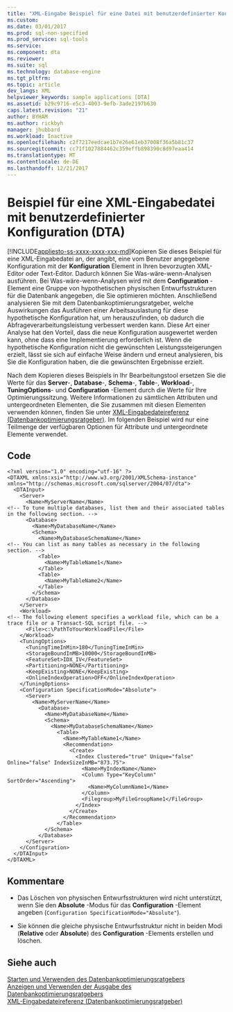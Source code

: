 ```yaml
---
title: "XML-Eingabe Beispiel für eine Datei mit benutzerdefinierter Konfiguration (DTA) | Microsoft Docs"
ms.custom: 
ms.date: 03/01/2017
ms.prod: sql-non-specified
ms.prod_service: sql-tools
ms.service: 
ms.component: dta
ms.reviewer: 
ms.suite: sql
ms.technology: database-engine
ms.tgt_pltfrm: 
ms.topic: article
dev_langs: XML
helpviewer_keywords: sample applications [DTA]
ms.assetid: b29c9716-e5c3-4003-9efb-3ade2197b630
caps.latest.revision: "21"
author: BYHAM
ms.author: rickbyh
manager: jhubbard
ms.workload: Inactive
ms.openlocfilehash: c2f7217eedcae1b7e26e61eb37008f36a5b81c37
ms.sourcegitcommit: cc71f1027884462c359effb898390c8d97eaa414
ms.translationtype: MT
ms.contentlocale: de-DE
ms.lasthandoff: 12/21/2017
---
```

# <a name="xml-input-file-sample-with-user-specified-configuration-dta"></a>Beispiel für eine XML-Eingabedatei mit benutzerdefinierter Konfiguration (DTA)
[!INCLUDE[appliesto-ss-xxxx-xxxx-xxx-md](../../includes/appliesto-ss-xxxx-xxxx-xxx-md.md)]Kopieren Sie dieses Beispiel für eine XML-Eingabedatei an, der angibt, eine vom Benutzer angegebene Konfiguration mit der **Konfiguration** Element in Ihren bevorzugten XML-Editor oder Text-Editor. Dadurch können Sie Was-wäre-wenn-Analysen ausführen. Bei Was-wäre-wenn-Analysen wird mit dem **Configuration** -Element eine Gruppe von hypothetischen physischen Entwurfsstrukturen für die Datenbank angegeben, die Sie optimieren möchten. Anschließend analysieren Sie mit dem Datenbankoptimierungsratgeber, welche Auswirkungen das Ausführen einer Arbeitsauslastung für diese hypothetische Konfiguration hat, um herauszufinden, ob dadurch die Abfrageverarbeitungsleistung verbessert werden kann. Diese Art einer Analyse hat den Vorteil, dass die neue Konfiguration ausgewertet werden kann, ohne dass eine Implementierung erforderlich ist. Wenn die hypothetische Konfiguration nicht die gewünschten Leistungssteigerungen erzielt, lässt sie sich auf einfache Weise ändern und erneut analysieren, bis Sie die Konfiguration haben, die die gewünschten Ergebnisse erzielt.  
  
 Nach dem Kopieren dieses Beispiels in Ihr Bearbeitungstool ersetzen Sie die Werte für das **Server**-, **Database**-, **Schema**-, **Table**-, **Workload**-, **TuningOptions**- und **Configuration** -Element durch die Werte für Ihre Optimierungssitzung. Weitere Informationen zu sämtlichen Attributen und untergeordneten Elementen, die Sie zusammen mit diesen Elementen verwenden können, finden Sie unter [XML-Eingabedateireferenz &#40;Datenbankoptimierungsratgeber&#41;](../../tools/dta/xml-input-file-reference-database-engine-tuning-advisor.md). Im folgenden Beispiel wird nur eine Teilmenge der verfügbaren Optionen für Attribute und untergeordnete Elemente verwendet.  
  
## <a name="code"></a>Code  
  
```  
<?xml version="1.0" encoding="utf-16" ?>  
<DTAXML xmlns:xsi="http://www.w3.org/2001/XMLSchema-instance" xmlns="http://schemas.microsoft.com/sqlserver/2004/07/dta">  
  <DTAInput>  
    <Server>  
      <Name>MyServerName</Name>  
<!-- To tune multiple databases, list them and their associated tables in the following section. -->  
      <Database>  
        <Name>MyDatabaseName</Name>  
        <Schema>  
          <Name>MyDatabaseSchemaName</Name>  
<!-- You can list as many tables as necessary in the following section. -->  
          <Table>  
            <Name>MyTableName1</Name>  
          </Table>  
          <Table>  
            <Name>MyTableName2</Name>  
          </Table>  
        </Schema>  
      </Database>  
    </Server>  
    <Workload>  
<!-- The following element specifies a workload file, which can be a trace file or a Transact-SQL script file. -->  
      <File>c:\PathToYourWorkloadFile</File>  
    </Workload>  
    <TuningOptions>  
      <TuningTimeInMin>180</TuningTimeInMin>  
      <StorageBoundInMB>10000</StorageBoundInMB>  
      <FeatureSet>IDX_IV</FeatureSet>  
      <Partitioning>NONE</Partitioning>  
      <KeepExisting>NONE</KeepExisting>  
      <OnlineIndexOperation>OFF</OnlineIndexOperation>  
    </TuningOptions>  
    <Configuration SpecificationMode="Absolute">  
      <Server>  
        <Name>MyServerName</Name>  
          <Database>  
            <Name>MyDatabaseName</Name>  
            <Schema>  
              <Name>MyDatabaseSchemaName</Name>  
                <Table>  
                  <Name>MyTableName1</Name>  
                  <Recommendation>  
                    <Create>  
                      <Index Clustered="true" Unique="false" Online="false" IndexSizeInMB="873.75">  
                        <Name>MyIndexName</Name>  
                        <Column Type="KeyColumn" SortOrder="Ascending">  
                          <Name>MyColumnName1</Name>  
                        </Column>  
                        <Filegroup>MyFileGroupName1</FileGroup>  
                      </Index>  
                    </Create>  
                  </Recommendation>  
                </Table>  
            </Schema>  
          </Database>  
      </Server>  
    </Configuration>  
  </DTAInput>  
</DTAXML>  
```  
  
## <a name="comments"></a>Kommentare  
  
-   Das Löschen von physischen Entwurfsstrukturen wird nicht unterstützt, wenn Sie den **Absolute** -Modus für das **Configuration** -Element angeben (`Configuration SpecificationMode="Absolute"`).  
  
-   Sie können die gleiche physische Entwurfsstruktur nicht in beiden Modi (**Relative** oder **Absolute**) des **Configuration** -Elements erstellen und löschen.  
  
## <a name="see-also"></a>Siehe auch  
 [Starten und Verwenden des Datenbankoptimierungsratgebers](../../relational-databases/performance/start-and-use-the-database-engine-tuning-advisor.md)   
 [Anzeigen und Verwenden der Ausgabe des Datenbankoptimierungsratgebers](../../relational-databases/performance/view-and-work-with-the-output-from-the-database-engine-tuning-advisor.md)   
 [XML-Eingabedateireferenz &#40;Datenbankoptimierungsratgeber&#41;](../../tools/dta/xml-input-file-reference-database-engine-tuning-advisor.md)  
  
  
